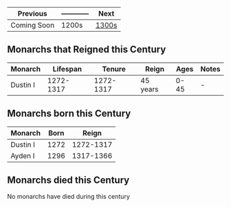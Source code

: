 | Previous | ———— | Next |
| - | - | - |
| Coming Soon | 1200s | [1300s] |

[1300s]: ../1200_1299/readme.md
## Monarchs that Reigned this Century
| Monarch | Lifespan | Tenure | Reign | Ages | Notes |
| ------- | ------- | ------- | ------- | ------- | ------- |
| Dustin I | 1272-1317 | 1272-1317 | 45 years | 0-45 | - |

## Monarchs born this Century
| Monarch | Born | Reign |
| ------- | ------- | ----- |
| Dustin I | 1272 | 1272-1317 |
| Ayden I | 1296 | 1317-1366 |


## Monarchs died this Century
No monarchs have died during this century

